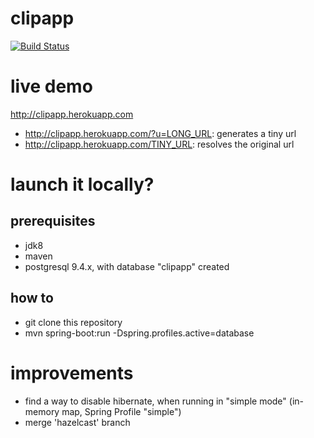 clipapp
=======
[![Build Status](https://travis-ci.org/pzn/clipapp.svg?branch=master)](https://travis-ci.org/pzn/clipapp)

live demo
=========
http://clipapp.herokuapp.com
- http://clipapp.herokuapp.com/?u=LONG_URL: generates a tiny url
- http://clipapp.herokuapp.com/TINY_URL: resolves the original url

launch it locally?
==================
## prerequisites
- jdk8
- maven
- postgresql 9.4.x, with database "clipapp" created

## how to
- git clone this repository
- mvn spring-boot:run -Dspring.profiles.active=database

improvements
============
- find a way to disable hibernate, when running in "simple mode" (in-memory map, Spring Profile "simple")
- merge 'hazelcast' branch
